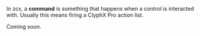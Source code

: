 In zcx, a **command** is something that happens when a control is interacted with. Usually this means firing a ClyphX Pro action list.

Coming soon.